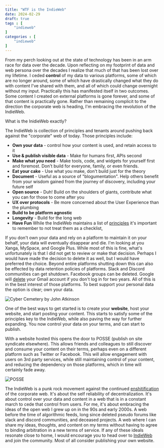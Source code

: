 ```yaml
---
title: "WTF is the IndieWeb"
date: 2024-02-29
draft: true
tags : [
    "indieweb"
]
categories : [
    "indieweb"
]
---
```


From my perch looking out at the state of technology has been in an arm race for data over the decade. Upon reflecting on my footprint of data and web persona over the decades I realize that much of that has been lost over my lifetime. I ceded **control** of my data to various platforms, some of which are no longer around, some of which have drastically changed what they do with content I've shared with them, and all of which could change overnight without my input. Practically this has manifested itself in two outcomes. Some content I created on external platforms is gone forever, and some of that content is practically gone. Rather than remaining complicit to the direction the corporate web is heading, I'm embracing the revolution of the IndieWeb.

What is the InidieWeb exactly? 

The IndieWeb is collection of principles and tenants around pushing back against the "corporate" web of today. Those principles include:
- **Own your data** - control how your content is used, and retain access to it
- **Use & publish visible data** - Make for humans first, APIs second
- **Make what _you_ need** - Make tools, code, and widgets for yourself first and foremost. Don't build for everyone, family, or even friends.
- **Eat your cake** - Use what you make, don't build just for the theory
- **Document** - Useful as a source of "blogumentation". Help others benefit from your wisdom gained from the journey of discovery, including your future self
- **Open source** - Duh! Build on the shoulders of giants, contribute what you can for those to come after you
- **UX over protocols** - Be more concerned about the User Experience than the plumbing
- **Build to be platform agnostic**
- **Longevity** - Build for the long web
- **Have Fun**
While the IndieWeb maintains a list of [principles](https://indieweb.org/) it's important to remember to not treat them as a checklist, 

If you don't own your data and rely on a platform to maintain it on your behalf, your data will eventually disappear and die. I'm looking at you Xanga, MySpace, and Google Plus. While most of this is fine, what's unfortunately is that I did not get to review or make that decision. Perhaps I would have made the decision to delete it as well, but I would have preferred the choice. Beyond entire platforms shutting down this can also be effected by data retention policies of platforms. Slack and Discord communities can get shutdown. Facebook groups can be deleted. Google will [delete](https://www.theverge.com/2023/5/16/23725438/google-gmail-deleting-inactive-accounts) your Gmail account if you don't log in for two years. All of this is in the best interest of those platforms. To best support your personal data the option is clear; own your data.

![Cyber Cemetery by John Atkinson](../../../images/blogs/cyber-cemetery.jpg)

One of the best ways to get started is to create your **website**, host your website, and start posting your content. This starts to satisfy some of the principles key to the IndieWeb, while also paving the way for further expanding. You now control your data on your terms, and can start to publish.

With a website hosted this opens the door to POSSE (publish on site syndicate elsewhere). This allows friends and colleagues to still discover and consume your content on their terms, perhaps even on a different platform such as Twitter or Facebook. This will allow engagement with users on 3rd party services, while still maintaining control of your content, and reducing the dependency on those platforms, which in time will certainly fade away. 

![POSSE](../../../images/blogs/posse.png)

The IndieWeb is a punk rock movement against the continued [enshitification](https://pluralistic.net/2023/01/21/potemkin-ai/#hey-guys) of the corporate web. It's about the self reliability of decentralization. It's about control over your data and content in a web that is in a constant march to cede that control from users. For me, it's about embracing the ideas of the open web I grew up on in the 90s and early 2000s. A web before the time of algorithmic feeds, long since deleted pseudo forums like slack and discord communities, and deceased projects. A web where I can share my ideas, thoughts, and content on my terms without having to agree to binding arbitration in a new terms of service. If any of these ideals resonate close to home, I would encourage you to head over to [IndieWeb](https://indieweb.org/Getting_Started) and join the community. Most of all consider publishing your own website. 